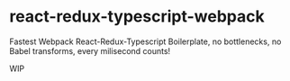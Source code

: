 # react-redux-typescript-webpack
Fastest Webpack React-Redux-Typescript Boilerplate, no bottlenecks, no Babel transforms, every milisecond counts!

WIP
